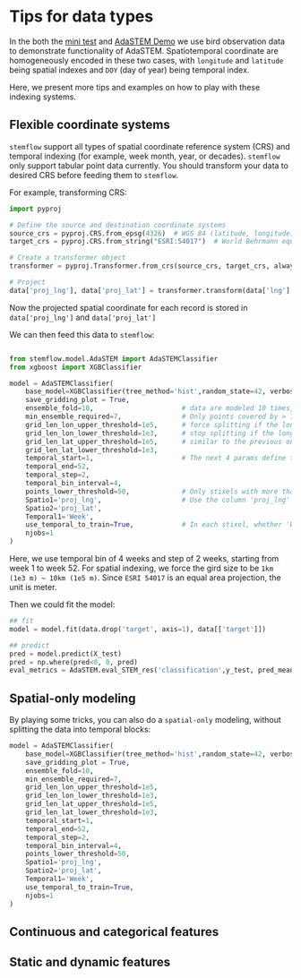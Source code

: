 # Tips for data types

In the both the [mini test](https://chenyangkang.github.io/stemflow/Examples/00.Mini_test.html) and [AdaSTEM Demo](https://chenyangkang.github.io/stemflow/Examples/01.AdaSTEM_demo.html) we use bird observation data to demonstrate functionality of AdaSTEM. Spatiotemporal coordinate are homogeneously encoded in these two cases, with `longitude` and `latitude` being spatial indexes and `DOY` (day of year) being temporal index.

Here, we present more tips and examples on how to play with these indexing systems.

## Flexible coordinate systems

`stemflow` support all types of spatial coordinate reference system (CRS) and temporal indexing (for example, week month, year, or decades). `stemflow` only support tabular point data currently. You should transform your data to desired CRS before feeding them to `stemflow`.

For example, transforming CRS:

```python
import pyproj

# Define the source and destination coordinate systems
source_crs = pyproj.CRS.from_epsg(4326)  # WGS 84 (latitude, longitude)
target_crs = pyproj.CRS.from_string("ESRI:54017")  # World Behrmann equal area projection (x, y)

# Create a transformer object
transformer = pyproj.Transformer.from_crs(source_crs, target_crs, always_xy=True)

# Project
data['proj_lng'], data['proj_lat'] = transformer.transform(data['lng'].values, data['lat'].values)
```

Now the projected spatial coordinate for each record is stored in `data['proj_lng']` and `data['proj_lat']`

We can then feed this data to `stemflow`:

```python

from stemflow.model.AdaSTEM import AdaSTEMClassifier
from xgboost import XGBClassifier

model = AdaSTEMClassifier(
    base_model=XGBClassifier(tree_method='hist',random_state=42, verbosity = 0,n_jobs=1),
    save_gridding_plot = True,
    ensemble_fold=10,                      # data are modeled 10 times, each time with jitter and rotation in Quadtree algo
    min_ensemble_required=7,               # Only points covered by > 7 stixels will be predicted
    grid_len_lon_upper_threshold=1e5,      # force splitting if the longitudinal edge of grid exceeds 1e5 meters
    grid_len_lon_lower_threshold=1e3,      # stop splitting if the longitudinal edge of grid fall short 1e3 meters
    grid_len_lat_upper_threshold=1e5,      # similar to the previous one, but latitudinal
    grid_len_lat_lower_threshold=1e3,               
    temporal_start=1,                      # The next 4 params define the temporal sliding window
    temporal_end=52,                            
    temporal_step=2,
    temporal_bin_interval=4,
    points_lower_threshold=50,             # Only stixels with more than 50 samples are trained
    Spatio1='proj_lng',                    # Use the column 'proj_lng' and 'proj_lat' as spatial indexes
    Spatio2='proj_lat',
    Temporal1='Week',
    use_temporal_to_train=True,            # In each stixel, whether 'Week' should be a predictor
    njobs=1
)
```

Here, we use temporal bin of 4 weeks and step of 2 weeks, starting from week 1 to week 52. For spatial indexing, we force the gird size to be `1km (1e3 m) ~ 10km (1e5 m)`. Since `ESRI 54017` is an equal area projection, the unit is meter.


Then we could fit the model:

```py
## fit
model = model.fit(data.drop('target', axis=1), data[['target']])

## predict
pred = model.predict(X_test)
pred = np.where(pred<0, 0, pred)
eval_metrics = AdaSTEM.eval_STEM_res('classification',y_test, pred_mean)
```

## Spatial-only modeling

By playing some tricks, you can also do a `spatial-only` modeling, without splitting the data into temporal blocks:

```python
model = AdaSTEMClassifier(
    base_model=XGBClassifier(tree_method='hist',random_state=42, verbosity = 0,n_jobs=1),
    save_gridding_plot = True,
    ensemble_fold=10,
    min_ensemble_required=7,
    grid_len_lon_upper_threshold=1e5,
    grid_len_lon_lower_threshold=1e3,
    grid_len_lat_upper_threshold=1e5,
    grid_len_lat_lower_threshold=1e3,
    temporal_start=1,
    temporal_end=52,                            
    temporal_step=2,
    temporal_bin_interval=4,
    points_lower_threshold=50,             
    Spatio1='proj_lng',                   
    Spatio2='proj_lat',
    Temporal1='Week',
    use_temporal_to_train=True,
    njobs=1
)
```





## Continuous and categorical features

## Static and dynamic features
